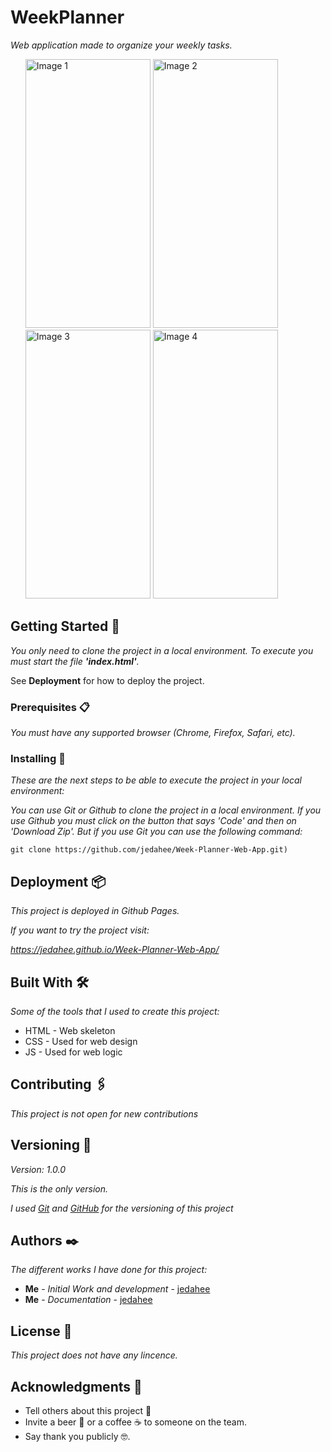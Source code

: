 # WeekPlanner

_Web application made to organize your weekly tasks._

<ul>
    <img src="https://github.com/jedahee/Week-Planner-Web-App/assets/56111700/45be7382-28f8-4fec-8c07-3e5c349b8a26" alt="Image 1" width="200px" height="430px">
    <img src="https://github.com/jedahee/Week-Planner-Web-App/assets/56111700/e49fdf92-1f24-4bb9-abff-2bf5ab2c2483" alt="Image 2" width="200px" height="430px">
    <img src="https://github.com/jedahee/Week-Planner-Web-App/assets/56111700/f2c9d213-6d41-46a8-a3ad-1b24a7cff4ed" alt="Image 3" width="200px" height="430px">
    <img src="https://github.com/jedahee/Week-Planner-Web-App/assets/56111700/407d13d4-da34-4077-8b86-0bf661545b89" alt="Image 4" width="200px" height="430px">
</ul>

## Getting Started 🚀

_You only need to clone the project in a local environment. To execute you must start the file **'index.html'**._

See **Deployment** for how to deploy the project.

### Prerequisites 📋

_You must have any supported browser (Chrome, Firefox, Safari, etc)._

### Installing 🔧

_These are the next steps to be able to execute the project in your local environment:_

_You can use Git or Github to clone the project in a local environment. If you use Github you must click on the button that says 'Code' and then on 'Download Zip'. But if you use Git you can use the following command:_

```
git clone https://github.com/jedahee/Week-Planner-Web-App.git)
```

## Deployment 📦

_This project is deployed in Github Pages._

_If you want to try the project visit:_

_https://jedahee.github.io/Week-Planner-Web-App/_

## Built With 🛠️

_Some of the tools that I used to create this project:_

* HTML - Web skeleton
* CSS - Used for web design
* JS - Used for web logic

## Contributing 🖇️
_This project is not open for new contributions_

## Versioning 📌

_Version: 1.0.0_

_This is the only version._

_I used [Git](https://git-scm.com/) and [GitHub](https://github.com/) for the versioning of this project_

## Authors ✒️

_The different works I have done for this project:_

* **Me** - *Initial Work and development* - [jedahee](https://github.com/jedahee)
* **Me** - *Documentation* - [jedahee](https://github.com/jedahee) 

## License 📄

_This project does not have any lincence._

## Acknowledgments 🎁

* Tell others about this project 📢
* Invite a beer 🍺 or a coffee ☕ to someone on the team. 
* Say thank you publicly 🤓.
